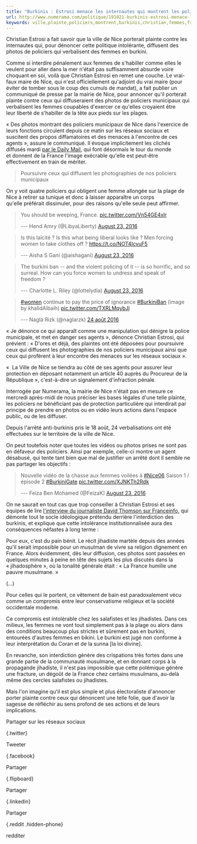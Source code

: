 ```yaml
---
title: "Burkinis : Estrosi menace les internautes qui montrent les policiers en action"
url: http://www.numerama.com/politique/191021-burkinis-estrosi-menace-les-internautes-qui-montrent-les-policiers-en-action.html
keywords: ville,plainte,policiers,montrent,burkinis,christian,femmes,france,action,nice,estrosi,menace,photos,internautes,23
---
```

Christian Estrosi a fait savoir que la ville de Nice porterait plainte contre les internautes qui, pour dénoncer cette politique intolérante, diffusent des photos de policiers qui verbalisent des femmes en burkini.

Comme si interdire pénalement aux femmes de s'habiller comme elles le veulent pour aller dans la mer n'était pas suffisamment absurde voire choquant en soi, voilà que Christian Estrosi en remet une couche. Le vrai-faux maire de Nice, qui n'est officiellement qu'adjoint du vrai maire (pour éviter de tomber sous le coup des cumuls de mandat), a fait publier un communiqué de presse par la mairie de Nice, pour annoncer qu'il porterait plainte contre ceux qui diffuseraient des photos de policiers municipaux qui verbalisent les femmes coupables d'exercer ce qu'elles croyaient être leur liberté de s'habiller de la tête aux pieds sur les plages.

« Des photos montrant des policiers municipaux de Nice dans l'exercice de leurs fonctions circulent depuis ce matin sur les réseaux sociaux et suscitent des propos diffamatoires et des menaces à l'encontre de ces agents », assure le communiqué. Il évoque implicitement les clichés diffusés mardi [par le Daily Mail](http://www.dailymail.co.uk/news/article-3754395/Wealthy-Algerian-promises-pay-penalty-Muslim-woman-fined-France-wearing-burkini.html), qui font désormais le tour du monde et donnent de la France l'image exécrable qu'elle est peut-être effectivement en train de mériter.

> Poursuivre ceux qui diffusent les photographies de nos policiers municipaux

On y voit quatre policiers qui obligent une femme allongée sur la plage de Nice à retirer sa tunique et donc à laisser apparaître un corps qu'elle préférait dissimuler, pour des raisons qu'elle seule peut affirmer.

> You should be weeping, France. [pic.twitter.com/Vn54GE4xlr](https://t.co/Vn54GE4xlr)
>
> --- Hend Amry (\@LibyaLiberty) [August 23, 2016](https://twitter.com/LibyaLiberty/status/768213280120725505)

> Is this laïcité ? Is this what being liberal looks like ? Men forcing women to take clothes off ? <https://t.co/NOT4IcvuF5>
>
> --- Aisha S Gani (\@aishagani) [August 23, 2016](https://twitter.com/aishagani/status/768184264672161793)

> The burkini ban -- and the violent policing of it -- is so horrific, and so surreal. How can you force women to undress and speak of freedom ?
>
> --- Charlotte L. Riley (\@lottelydia) [August 23, 2016](https://twitter.com/lottelydia/status/768208981160554496)

> [\#women](https://twitter.com/hashtag/women?src=hash) continue to pay the price of ignorance [\#BurkiniBan](https://twitter.com/hashtag/BurkiniBan?src=hash) (image by khalidAlbaih) [pic.twitter.com/TXRLMqybJj](https://t.co/TXRLMqybJj)
>
> --- Nagla Rizk (\@naglarzk) [24 août 2016](https://twitter.com/naglarzk/status/768410608249233408)

« Je dénonce ce qui apparaît comme une manipulation qui dénigre la police municipale, et met en danger ses agents », dénonce Christian Estrosi, qui prévient : « D'ores et déjà, des plaintes ont été déposées pour poursuivre ceux qui diffusent les photographies de nos policiers municipaux ainsi que ceux qui profèrent à leur encontre des menaces sur les réseaux sociaux ».

«  La Ville de Nice se tiendra au côté de ses agents pour assurer leur protection en déposant notamment un article 40 auprès du Procureur de la République », c'est-à-dire un signalement d'infraction pénale.

Interrogée par Numerama, la mairie de Nice n'était pas en mesure ce mercredi après-midi de nous préciser les bases légales d'une telle plainte, les policiers ne bénéficiant pas de protection particulière qui interdirait par principe de prendre en photos ou en vidéo leurs actions dans l'espace public, ou de les diffuser.

Depuis l'arrêté anti-burkinis pris le 18 août, 24 verbalisations ont été effectuées sur le territoire de la ville de Nice.

On peut toutefois noter que toutes les vidéos ou photos prises ne sont pas en défaveur des policiers. Ainsi par exemple, celle-ci montre un agent désabusé, qui tente tant bien que mal de justifier un arrêté dont il semble ne pas partager les objectifs :

> Nouvelle vidéo de la chasse aux femmes voilées à [\#Nice06](https://twitter.com/hashtag/Nice06?src=hash) Saison 1 / épisode 2 [\#BurkiniGate](https://twitter.com/hashtag/BurkiniGate?src=hash) [pic.twitter.com/XJNKTh2Rdk](https://t.co/XJNKTh2Rdk)
>
> --- Feiza Ben Mohamed (\@FeizaK) [August 23, 2016](https://twitter.com/FeizaK/status/768119575628177409)

On ne saurait en tout cas que trop conseiller à Christian Estrosi et ses équipes de lire [l'interview du journaliste David Thomson sur Franceinfo](http://www.francetvinfo.fr/societe/religion/laicite/polemique-sur-le-burkini/arretes-anti-burkini-les-photos-de-nice-vont-alimenter-des-annees-de-propagande-jihadiste_1793163.html), qui démonte tout le socle idéologique prétendu derrière l'interdiction des burkinis, et explique que cette intolérance institutionnalisée aura des conséquences néfastes à long terme :

Pour eux, c'est du pain bénit. Le récit jihadiste martèle depuis des années qu'il serait impossible pour un musulman de vivre sa religion dignement en France. Alors évidemment, dès leur diffusion, ces photos sont passées en quelques minutes à peine en tête des sujets les plus discutés dans la « jihadosphère », où la tonalité générale était : « La France humilie une pauvre musulmane. »

(...)

Pour celles qui le portent, ce vêtement de bain est paradoxalement vécu comme un compromis entre leur conservatisme religieux et la société occidentale moderne.

Ce compromis est intolérable chez les salafistes et les jihadistes. Dans ces milieux, les femmes ne vont tout simplement pas à la plage ou alors dans des conditions beaucoup plus strictes et sûrement pas en burkini, entourées d'autres femmes en bikini. Le burkini est jugé non conforme à leur interprétation du Coran et de la sunna \[la loi divine\].

En revanche, son interdiction génère des crispations très fortes dans une grande partie de la communauté musulmane, et en donnant corps à la propagande jihadiste, il n'est pas impossible que cette polémique génère une fracture, un dégoût de la France chez certains musulmans, au-delà même des cercles salafistes ou jihadistes.

Mais l'on imagine qu'il est plus simple et plus électoraliste d'annoncer porter plainte contre ceux qui dénoncent une telle folie, que d'avoir la sagesse de réfléchir au sens profond de ses actions et de leurs implications.

Partager sur les réseaux sociaux

[](https://www.twitter.com/share?url=https://www.numerama.com/politique/191021-burkinis-estrosi-menace-les-internautes-qui-montrent-les-policiers-en-action.html&text=Burkinis%C2%A0%3A+Estrosi+menace+les+internautes+qui+montrent+les+policiers+en+action&via=Numerama){.twitter}

Tweeter

[](https://www.facebook.com/sharer/sharer.php?u=https://www.numerama.com/politique/191021-burkinis-estrosi-menace-les-internautes-qui-montrent-les-policiers-en-action.html){.facebook}

Partager

[](https://share.flipboard.com/bookmarklet/popout?v=2&url=https://www.numerama.com/politique/191021-burkinis-estrosi-menace-les-internautes-qui-montrent-les-policiers-en-action.html&title=Burkinis%C2%A0:%20Estrosi%20menace%20les%20internautes%20qui%20montrent%20les%20policiers%20en%20action){.flipboard}

Partager

[](https://www.linkedin.com/shareArticle?mini=true&url=https://www.numerama.com/politique/191021-burkinis-estrosi-menace-les-internautes-qui-montrent-les-policiers-en-action.html){.linkedin}

Partager

[](https://www.reddit.com/submit?url=https://www.numerama.com/politique/191021-burkinis-estrosi-menace-les-internautes-qui-montrent-les-policiers-en-action.html&title=Burkinis%C2%A0%3A+Estrosi+menace+les+internautes+qui+montrent+les+policiers+en+action){.reddit .hidden-phone}

redditer
